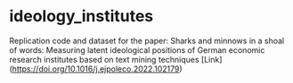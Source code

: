 # ideology_institutes
Replication code and dataset for the paper:  Sharks and minnows in a shoal of words: Measuring latent ideological positions of German economic research institutes based on text mining techniques [Link] (https://doi.org/10.1016/j.ejpoleco.2022.102179)
